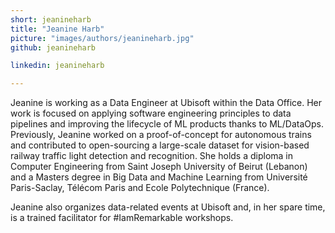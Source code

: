 ```yaml
---
short: jeanineharb
title: "Jeanine Harb"
picture: "images/authors/jeanineharb.jpg"
github: jeanineharb

linkedin: jeanineharb

---
```


Jeanine is working as a Data Engineer at Ubisoft within the Data Office. Her work is focused on applying software engineering principles to data pipelines and improving the lifecycle of ML products thanks to ML/DataOps. Previously, Jeanine worked on a proof-of-concept for autonomous trains and contributed to open-sourcing a large-scale dataset for vision-based railway traffic light detection and recognition. She holds a diploma in Computer Engineering from Saint Joseph University of Beirut (Lebanon) and a Masters degree in Big Data and Machine Learning from Université Paris-Saclay, Télécom Paris and Ecole Polytechnique (France).

Jeanine also organizes data-related events at Ubisoft and, in her spare time, is a trained facilitator for #IamRemarkable workshops.